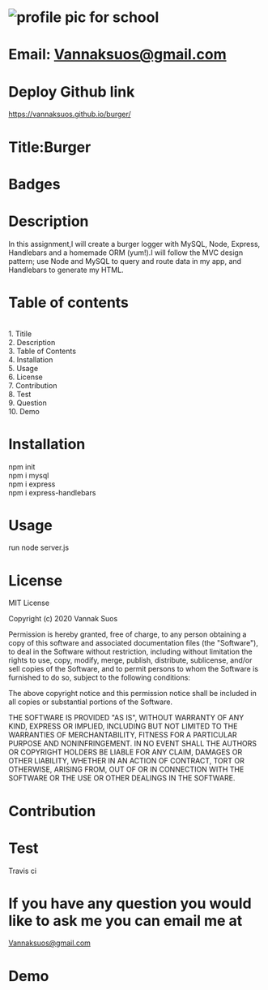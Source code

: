 
# ![profile pic for school](https://avatars1.githubusercontent.com/u/59664686?v=4)

# Email: Vannaksuos@gmail.com

# Deploy Github link

https://vannaksuos.github.io/burger/ 

# Title:Burger

# Badges

# Description

In this assignment,I will create a burger logger with MySQL, Node, Express, Handlebars and a homemade ORM (yum!).I will follow the MVC design pattern; use Node and MySQL to query and route data in my app, and Handlebars to generate my HTML.

# Table of contents

<br/>1. Titile<br/>2. Description<br/>3. Table of Contents<br/>4. Installation<br/>5. Usage<br/>6. License<br/>7. Contribution<br/>8. Test<br/>9. Question<br/>10. Demo<br/>

# Installation

npm init <br> npm i mysql<br> npm i express <br> npm i express-handlebars

# Usage

run node server.js

# License

MIT License

Copyright (c) 2020 Vannak Suos

Permission is hereby granted, free of charge, to any person obtaining a copy of this software and associated documentation files (the "Software"), to deal in the Software without restriction, including without limitation the rights to use, copy, modify, merge, publish, distribute, sublicense, and/or sell copies of the Software, and to permit persons to whom the Software is furnished to do so, subject to the following conditions:

The above copyright notice and this permission notice shall be included in all copies or substantial portions of the Software.

THE SOFTWARE IS PROVIDED "AS IS", WITHOUT WARRANTY OF ANY KIND, EXPRESS OR IMPLIED, INCLUDING BUT NOT LIMITED TO THE WARRANTIES OF MERCHANTABILITY, FITNESS FOR A PARTICULAR PURPOSE AND NONINFRINGEMENT. IN NO EVENT SHALL THE AUTHORS OR COPYRIGHT HOLDERS BE LIABLE FOR ANY CLAIM, DAMAGES OR OTHER LIABILITY, WHETHER IN AN ACTION OF CONTRACT, TORT OR OTHERWISE, ARISING FROM, OUT OF OR IN CONNECTION WITH THE SOFTWARE OR THE USE OR OTHER DEALINGS IN THE SOFTWARE.

# Contribution

# Test

Travis ci

# If you have any question you would like to ask me you can email me at

Vannaksuos@gmail.com

# Demo

